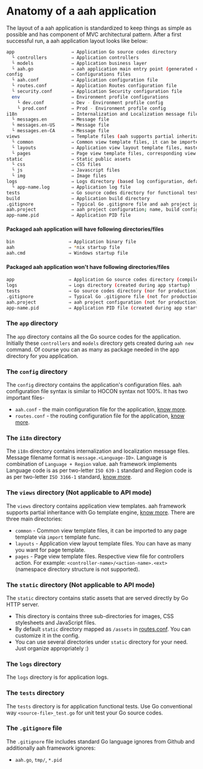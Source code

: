 # Anatomy of a aah application

The layout of a aah application is standardized to keep things as simple as possible and has component of MVC architectural pattern. After a first successful run, a aah application layout looks like below:

```bash
app                     ⇒ Application Go source codes directory
  └ controllers         ⇒ Application controllers
  └ models              ⇒ Application business layer
  └ aah.go              ⇒ aah application main entry point (generated code)
config                  ⇒ Configurations files
  └ aah.conf            ⇒ Application configuration file
  └ routes.conf         ⇒ Application Routes configuration file
  └ security.conf       ⇒ Application Security configuration file
  env                   ⇒ Environment profile configurations
    └ dev.conf          ⇒ Dev - Environment profile config
    └ prod.conf         ⇒ Prod - Environment profile config
i18n                    ⇒ Internalization and Localization message files
  └ messages.en         ⇒ Message file
  └ messages.en-US      ⇒ Message file
  └ messages.en-CA      ⇒ Message file
views                   ⇒ Template files (aah supports partial inheritance with Go template engine)
  └ common              ⇒ Common view template files, it can be imported to any page template
  └ layouts             ⇒ Application view layout template files, master template for page template
  └ pages               ⇒ Page view template files, corresponding view template for controllers action
static                  ⇒ Static public assets
  └ css                 ⇒ CSS files
  └ js                  ⇒ Javascript files
  └ img                 ⇒ Image files
logs                    ⇒ Logs directory (based log configuration, default is console on 'dev' profile)
  └ app-name.log        ⇒ Application log file
tests                   ⇒ Go source codes directory for functional tests, use Go conventional way for unit tests
build                   ⇒ Application build directory
.gitignore              ⇒ Typical Go .gitignore file and aah project ignore files
aah.project             ⇒ aah project configuration; name, build config, etc.
app-name.pid            ⇒ Application PID file
```

#### Packaged aah application will have following directories/files
```bash
bin                    ⇒ Application binary file
aah                    ⇒ *nix startup file
aah.cmd                ⇒ Windows startup file
```

#### Packaged aah application won't have following directories/files
```bash
app                    ⇒ Application Go source codes directory (compiled into binary file kept under `bin` directory)
logs                   ⇒ Logs directory (created during app startup)
tests                  ⇒ Go source codes directory (nor for production)
.gitignore             ⇒ Typical Go .gitignore file (not for production)
aah.project            ⇒ aah project configuration (not for production)
app-name.pid           ⇒ Application PID file (created during app startup)
```

### The `app` directory

The `app` directory contains all the Go source codes for the application. Initially these `controllers` and `models` directory gets created during `aah new` command. Of course you can as many as package needed in the app directory for you application.

### The `config` directory

The `config` directory contains the application's configuration files. aah configuration file syntax is similar to HOCON syntax not 100%. It has two important files-

  * `aah.conf` - the main configuration file for the application, [know more](app-config.html).
  * `routes.conf` - the routing configuration file for the application, [know more](routes-config.html).

### The `i18n` directory

The `i18n` directory contains internalization and localization message files. Message filename format is  `message.<Language-ID>`. Language is combination of `Language + Region` value. aah framework implements Language code is as per  two-letter `ISO 639-1` standard and Region code is as per two-letter `ISO 3166-1` standard, [know more](i18n.html).

### The `views` directory (Not applicable to API mode)

The `views` directory contains application view templates. aah framework supports partial inheritance with Go template engine, [know more](views.html). There are three main directories:

  * `common` - Common view template files, it can be imported to any page template via `import` template func.
  * `layouts` - Application view layout template files. You can have as many you want for page template.
  * `pages` - Page view template files. Respective view file for controllers action. For example: `<controller-name>/<action-name>.<ext>` (namespace directory structure is not supported).

### The `static` directory (Not applicable to API mode)

The `static` directory contains static assets that are served directly by Go HTTP server.

  * This directory is contains three sub-directories for images, CSS stylesheets and JavaScript files.
  * By default `static` directory mapped as `/assets` in [routes.conf](routes-config.html). You can customize it in the config.
  * You can use several directories under `static` directory for your need. Just organize appropriately :)

### The `logs` directory

The `logs` directory is for application logs.

### The `tests` directory

The `tests` directory is for application functional tests. Use Go conventional way `<source-file>_test.go` for unit test your Go source codes.

### The `.gitignore` file

The `.gitignore` file includes standard Go language ignores from Github and additionally aah framework ignores:

  * `aah.go`, `tmp/`, `*.pid`
